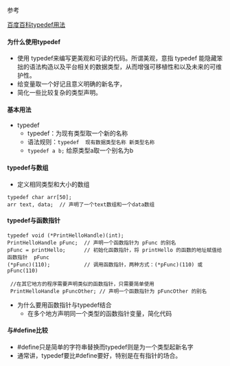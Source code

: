 参考

[百度百科typedef用法](https://baike.baidu.com/item/typedef/9558154?fr=aladdin)


#### 为什么使用typedef
- 使用 typedef来编写更美观和可读的代码。所谓美观，意指 typedef 能隐藏笨拙的语法构造以及平台相关的数据类型，从而增强可移植性和以及未来的可维护性。 
- 给变量取一个好记且意义明确的新名字，
- 简化一些比较复杂的类型声明。


#### 基本用法 
- typedef
  - typedef：为现有类型取一个新的名称
  - 语法规则：`typedef  现有数据类型名称 新类型名称`
  - `typedef a b;`  给原类型a取一个别名为b


#### typedef与数组
- 定义相同类型和大小的数组
```
typedef char arr[50];
arr text, data;  // 声明了一个text数组和一个data数组
```


#### typedef与函数指针
```
typedef void (*PrintHelloHandle)(int); 
PrintHelloHandle pFunc;  // 声明一个函数指针为 pFunc 的别名
pFunc = printHello;      // 初始化函数指针，将 printHello 的函数的地址赋值给函数指针  pFunc
(*pFunc)(110);           // 调用函数指针，两种方式：(*pFunc)(110) 或 pFunc(110)
 
 //在其它地方的程序需要声明类似的函数指针，只需要简单使用
 PrintHelloHandle pFuncOther; // 声明一个函数指针为 pFuncOther 的别名
```

- 为什么要用函数指针与typedef结合
  - 在多个地方声明同一个类型的函数指针变量，简化代码


#### 与#define比较
- #define只是简单的字符串替换而typedef则是为一个类型起新名字
- 通常讲，typedef要比#define要好，特别是在有指针的场合。


